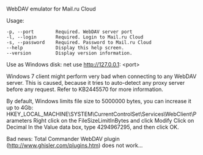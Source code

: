 WebDAV emulator for Mail.ru Cloud

Usage:

	-p, --port        Required. WebDAV server port
	-l, --login       Required. Login to Mail.ru Cloud
	-s, --password    Required. Password to Mail.ru Cloud
	--help            Display this help screen.
	--version         Display version information.



Use as Windows disk:
	net use http://127.0.0.1: &lt;port&gt;

Windows 7 client might perform very bad when connecting to any WebDAV server. This is caused, because it tries to auto-detect any proxy server before any request. Refer to KB2445570 for more information.

By default, Windows limits file size to 5000000 bytes, you can increase it up to 4Gb:
HKEY_LOCAL_MACHINE\SYSTEM\CurrentControlSet\Services\WebClient\Parameters
	Right click on the FileSizeLimitInBytes and click Modify
	Click on Decimal
	In the Value data box, type 4294967295, and then click OK.


Bad news: Total Commander WebDAV plugin (http://www.ghisler.com/plugins.htm) does not work...